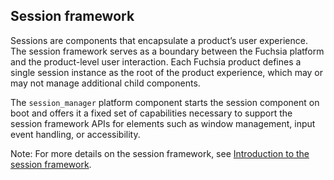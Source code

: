 ## Session framework

Sessions are components that encapsulate a product’s user experience. The
session framework serves as a boundary between the Fuchsia platform and the
product-level user interaction. Each Fuchsia product defines a single session
instance as the root of the product experience, which may or may not manage
additional child components.

The `session_manager` platform component starts the session component on boot
and offers it a fixed set of capabilities necessary to support the session
framework APIs for elements such as window management, input event handling, or
accessibility.

Note: For more details on the session framework, see
[Introduction to the session framework](/concepts/session/introduction.md).
